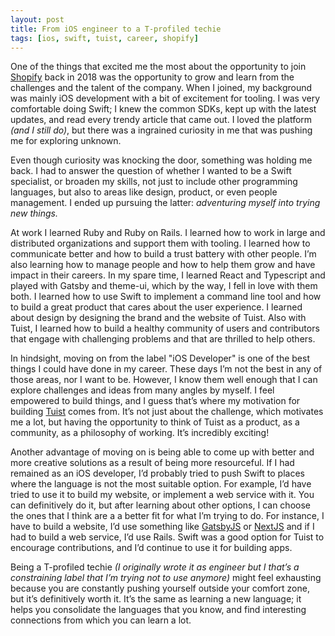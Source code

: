```yaml
---
layout: post
title: From iOS engineer to a T-profiled techie
tags: [ios, swift, tuist, career, shopify]
---
```


One of the things that excited me the most about the opportunity to join [Shopify](https://shopify.com) back in 2018 was the opportunity to grow and learn from  the challenges and the talent of the company. When I joined, my background was mainly iOS development with a bit of excitement for tooling. I was very comfortable doing Swift; I knew the common SDKs, kept up with the latest updates, and read every trendy article that came out. I loved the platform *(and I still do)*, but there was a ingrained curiosity in me that was pushing me for exploring unknown.

Even though curiosity was knocking the door, something was holding me back. I had to answer the question of whether I wanted to be a Swift specialist, or broaden my skills, not just to include other programming languages, but also to areas like design, product, or even people management. I ended up pursuing the latter: *adventuring myself into trying new things.*

At work I learned Ruby and Ruby on Rails. I learned how to work in large and distributed organizations and support them with tooling. I learned how to communicate better and how to build a trust battery with other people. I’m also learning how to manage people and how to help them  grow and have impact in their careers. In my spare time, I learned React and Typescript and played with Gatsby and theme-ui, which by the way, I fell in love with them both. I learned how to use Swift to implement a command line tool and how to build a great product that cares about the user experience. I learned about design by designing the brand and the website of Tuist. Also with Tuist, I learned how to build a healthy community of users and contributors that engage with challenging problems and that are thrilled to help others.

In hindsight, moving on from the label "iOS Developer" is one of the best things I could have done in my career. These days I’m not the best in any of those areas, nor I want to be. However, I know them well enough that I can explore challenges and ideas from many angles by myself. I feel empowered to build things, and I guess that’s where my motivation for building [Tuist](https://tuist.io) comes from. It’s not just about the challenge, which motivates me a lot, but having the opportunity to think of Tuist as a product, as a community, as a philosophy of working. It’s incredibly exciting!

Another advantage of moving on is being able to come up with better and more creative solutions as a result of being more resourceful. If I had remained as an iOS developer, I’d probably tried to push Swift to places where the language is not the most suitable option. For example, I’d have tried to use it to build my website, or implement a web service with it. You can definitively do it, but after learning about other options, I can choose the ones that I think are a a better fit for what I’m trying to do. For instance, I have to build a website, I’d use something like [GatsbyJS](https://www.gatsbyjs.org) or [NextJS](https://nextjs.org) and if I had to build a web service, I’d use Rails. Swift was a good option for Tuist to encourage contributions, and I’d continue to use it for building apps.

Being a T-profiled techie *(I originally wrote it as engineer but I that’s a constraining label that I’m trying not to use anymore)* might feel exhausting because you are constantly pushing yourself outside your comfort zone, but it’s definitively worth it. It’s the same as learning a new language; it helps you consolidate the languages that you know, and find interesting connections from which you can learn a lot.

 